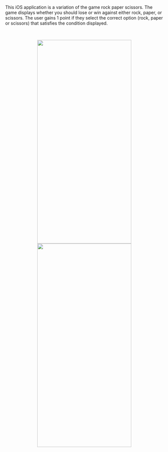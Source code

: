 This iOS application is a variation of the game rock paper scissors. The game displays whether you should lose or win against either rock, paper, or scissors. The user gains 1 point if they select the correct option (rock, paper or scissors) that satisfies the condition displayed.

</br>

<p align="center">
  <img width="300" height="650" src="https://user-images.githubusercontent.com/96327833/147803119-a30bbf94-05b2-45f9-885f-27c3049d2e4f.png">
  <img width="300" height="650" src="https://user-images.githubusercontent.com/96327833/147803156-b9847d1d-9d45-4b69-9040-f00462cad207.gif">
